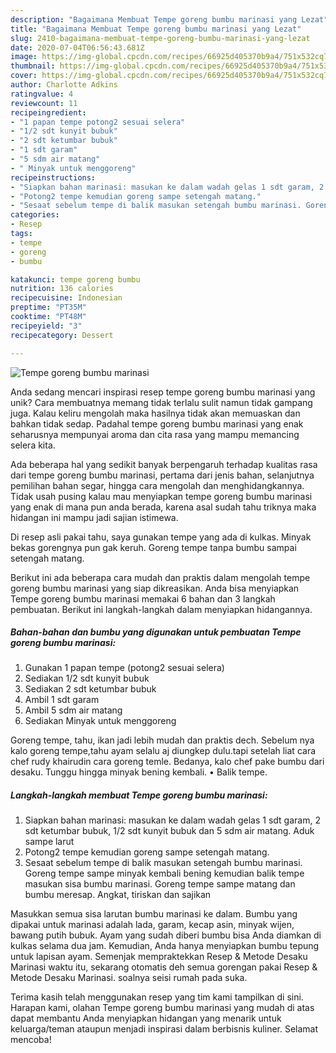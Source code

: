 ```yaml
---
description: "Bagaimana Membuat Tempe goreng bumbu marinasi yang Lezat"
title: "Bagaimana Membuat Tempe goreng bumbu marinasi yang Lezat"
slug: 2410-bagaimana-membuat-tempe-goreng-bumbu-marinasi-yang-lezat
date: 2020-07-04T06:56:43.681Z
image: https://img-global.cpcdn.com/recipes/66925d405370b9a4/751x532cq70/tempe-goreng-bumbu-marinasi-foto-resep-utama.jpg
thumbnail: https://img-global.cpcdn.com/recipes/66925d405370b9a4/751x532cq70/tempe-goreng-bumbu-marinasi-foto-resep-utama.jpg
cover: https://img-global.cpcdn.com/recipes/66925d405370b9a4/751x532cq70/tempe-goreng-bumbu-marinasi-foto-resep-utama.jpg
author: Charlotte Adkins
ratingvalue: 4
reviewcount: 11
recipeingredient:
- "1 papan tempe potong2 sesuai selera"
- "1/2 sdt kunyit bubuk"
- "2 sdt ketumbar bubuk"
- "1 sdt garam"
- "5 sdm air matang"
- " Minyak untuk menggoreng"
recipeinstructions:
- "Siapkan bahan marinasi: masukan ke dalam wadah gelas 1 sdt garam, 2 sdt ketumbar bubuk, 1/2 sdt kunyit bubuk dan 5 sdm air matang. Aduk sampe larut"
- "Potong2 tempe kemudian goreng sampe setengah matang."
- "Sesaat sebelum tempe di balik masukan setengah bumbu marinasi. Goreng tempe sampe minyak kembali bening kemudian balik tempe masukan sisa bumbu marinasi. Goreng tempe sampe matang dan bumbu meresap. Angkat, tiriskan dan sajikan"
categories:
- Resep
tags:
- tempe
- goreng
- bumbu

katakunci: tempe goreng bumbu 
nutrition: 136 calories
recipecuisine: Indonesian
preptime: "PT35M"
cooktime: "PT48M"
recipeyield: "3"
recipecategory: Dessert

---
```



![Tempe goreng bumbu marinasi](https://img-global.cpcdn.com/recipes/66925d405370b9a4/751x532cq70/tempe-goreng-bumbu-marinasi-foto-resep-utama.jpg)

Anda sedang mencari inspirasi resep tempe goreng bumbu marinasi yang unik? Cara membuatnya memang tidak terlalu sulit namun tidak gampang juga. Kalau keliru mengolah maka hasilnya tidak akan memuaskan dan bahkan tidak sedap. Padahal tempe goreng bumbu marinasi yang enak seharusnya mempunyai aroma dan cita rasa yang mampu memancing selera kita.

Ada beberapa hal yang sedikit banyak berpengaruh terhadap kualitas rasa dari tempe goreng bumbu marinasi, pertama dari jenis bahan, selanjutnya pemilihan bahan segar, hingga cara mengolah dan menghidangkannya. Tidak usah pusing kalau mau menyiapkan tempe goreng bumbu marinasi yang enak di mana pun anda berada, karena asal sudah tahu triknya maka hidangan ini mampu jadi sajian istimewa.

Di resep asli pakai tahu, saya gunakan tempe yang ada di kulkas. Minyak bekas gorengnya pun gak keruh. Goreng tempe tanpa bumbu sampai setengah matang.


Berikut ini ada beberapa cara mudah dan praktis dalam mengolah tempe goreng bumbu marinasi yang siap dikreasikan. Anda bisa menyiapkan Tempe goreng bumbu marinasi memakai 6 bahan dan 3 langkah pembuatan. Berikut ini langkah-langkah dalam menyiapkan hidangannya.

<!--inarticleads1-->

##### Bahan-bahan dan bumbu yang digunakan untuk pembuatan Tempe goreng bumbu marinasi:

1. Gunakan 1 papan tempe (potong2 sesuai selera)
1. Sediakan 1/2 sdt kunyit bubuk
1. Sediakan 2 sdt ketumbar bubuk
1. Ambil 1 sdt garam
1. Ambil 5 sdm air matang
1. Sediakan  Minyak untuk menggoreng


Goreng tempe, tahu, ikan jadi lebih mudah dan praktis dech. Sebelum nya kalo goreng tempe,tahu ayam selalu aj diungkep dulu.tapi setelah liat cara chef rudy khairudin cara goreng temle. Bedanya, kalo chef pake bumbu dari desaku. Tunggu hingga minyak bening kembali. • Balik tempe. 

<!--inarticleads2-->

##### Langkah-langkah membuat Tempe goreng bumbu marinasi:

1. Siapkan bahan marinasi: masukan ke dalam wadah gelas 1 sdt garam, 2 sdt ketumbar bubuk, 1/2 sdt kunyit bubuk dan 5 sdm air matang. Aduk sampe larut
1. Potong2 tempe kemudian goreng sampe setengah matang.
1. Sesaat sebelum tempe di balik masukan setengah bumbu marinasi. Goreng tempe sampe minyak kembali bening kemudian balik tempe masukan sisa bumbu marinasi. Goreng tempe sampe matang dan bumbu meresap. Angkat, tiriskan dan sajikan


Masukkan semua sisa larutan bumbu marinasi ke dalam. Bumbu yang dipakai untuk marinasi adalah lada, garam, kecap asin, minyak wijen, bawang putih bubuk. Ayam yang sudah diberi bumbu bisa Anda diamkan di kulkas selama dua jam. Kemudian, Anda hanya menyiapkan bumbu tepung untuk lapisan ayam. Semenjak mempraktekkan Resep &amp; Metode Desaku Marinasi waktu itu, sekarang otomatis deh semua gorengan pakai Resep &amp; Metode Desaku Marinasi. soalnya seisi rumah pada suka. 

Terima kasih telah menggunakan resep yang tim kami tampilkan di sini. Harapan kami, olahan Tempe goreng bumbu marinasi yang mudah di atas dapat membantu Anda menyiapkan hidangan yang menarik untuk keluarga/teman ataupun menjadi inspirasi dalam berbisnis kuliner. Selamat mencoba!
